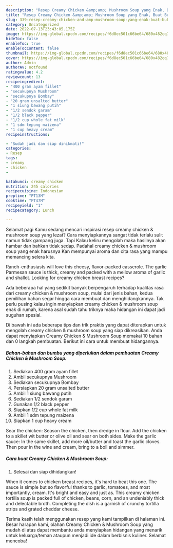 ```yaml
---
description: "Resep Creamy Chicken &amp;amp; Mushroom Soup yang Enak, Buat Buka Puasa Bisa Manjain Lidah"
title: "Resep Creamy Chicken &amp;amp; Mushroom Soup yang Enak, Buat Buka Puasa Bisa Manjain Lidah"
slug: 339-resep-creamy-chicken-and-amp-mushroom-soup-yang-enak-buat-buka-puasa-bisa-manjain-lidah
category: Uncategorized
date: 2022-07-13T23:43:05.175Z
image: https://img-global.cpcdn.com/recipes/f6d8ec501c66be64/680x482cq70/creamy-chicken-mushroom-soup-foto-resep-utama.jpg
hideToc: false
enableToc: true
enableTocContent: false
thumbnail: https://img-global.cpcdn.com/recipes/f6d8ec501c66be64/680x482cq70/creamy-chicken-mushroom-soup-foto-resep-utama.jpg
cover: https://img-global.cpcdn.com/recipes/f6d8ec501c66be64/680x482cq70/creamy-chicken-mushroom-soup-foto-resep-utama.jpg
author: Admin
authorAv: notfound
ratingvalue: 4.2
reviewcount: 13
recipeingredient:
- "400 gram ayam fillet"
- "secukupnya Mushroom"
- "secukupnya Bombay"
- "20 gram unsalted butter"
- "1 siung bawang putih"
- "1/2 sendok garam"
- "1/2 black pepper"
- "1/2 cup whole fat milk"
- "1 sdm tepung maizena"
- "1 cup heavy cream"
recipeinstructions:

- "Sudah jadi dan siap dinikmati!"
categories:
- Resep
tags:
- creamy
- chicken
- 

katakunci: creamy chicken  
nutrition: 245 calories
recipecuisine: Indonesian
preptime: "PT13M"
cooktime: "PT47M"
recipeyield: "1"
recipecategory: Lunch

---
```



Selamat pagi Kamu sedang mencari inspirasi resep creamy chicken &amp; mushroom soup yang lezat? Cara menyiapkannya sangat tidak terlalu sulit namun tidak gampang juga. Tapi Kalau keliru mengolah maka hasilnya akan hambar dan bahkan tidak sedap. Padahal creamy chicken &amp; mushroom soup yang enak harusnya Kan mempunyai aroma dan cita rasa yang mampu memancing selera kita.


Ranch-enthusiasts will love this cheesy, flavor-packed casserole. The garlic Parmesan sauce is thick, creamy and packed with a mellow aroma of garlic and shallot. Looking for creamy chicken breast recipes?

Ada beberapa hal yang sedikit banyak berpengaruh terhadap kualitas rasa dari creamy chicken &amp; mushroom soup, mulai dari jenis bahan, kedua pemilihan bahan segar hingga cara membuat dan menghidangkannya. Tak perlu pusing kalau ingin menyiapkan creamy chicken &amp; mushroom soup enak di rumah, karena asal sudah tahu triknya maka hidangan ini dapat jadi suguhan spesial.


Di bawah ini ada beberapa tips dan trik praktis yang dapat diterapkan untuk mengolah creamy chicken &amp; mushroom soup yang siap dikreasikan. Anda dapat menyiapkan Creamy Chicken &amp; Mushroom Soup memakai 10 bahan dan 0 langkah pembuatan. Berikut ini cara untuk membuat hidangannya.

<!--inarticleads1-->

##### Bahan-bahan dan bumbu yang diperlukan dalam pembuatan Creamy Chicken &amp; Mushroom Soup:

1. Sediakan 400 gram ayam fillet
1. Ambil secukupnya Mushroom
1. Sediakan secukupnya Bombay
1. Persiapkan 20 gram unsalted butter
1. Ambil 1 siung bawang putih
1. Sediakan 1/2 sendok garam
1. Gunakan 1/2 black pepper
1. Siapkan 1/2 cup whole fat milk
1. Ambil 1 sdm tepung maizena
1. Siapkan 1 cup heavy cream


Sear the chicken: Season the chicken, then dredge in flour. Add the chicken to a skillet wit butter or olive oil and sear on both sides. Make the garlic sauce: In the same skillet, add more oil/butter and toast the garlic cloves. Then pour in the wine and cream, bring to a boil and simmer. 

<!--inarticleads2-->

##### Cara buat Creamy Chicken &amp; Mushroom Soup:


1. Selesai dan siap dihidangkan!

When it comes to chicken breast recipes, it&#39;s hard to beat this one. The sauce is simple but so flavorful thanks to garlic, tomatoes, and most importantly, cream. It&#39;s bright and easy and just as. This creamy chicken tortilla soup is packed full of chicken, beans, corn, and an undeniably thick and delectable broth. Completing the dish is a garnish of crunchy tortilla strips and grated cheddar cheese. 

Terima kasih telah menggunakan resep yang kami tampilkan di halaman ini. Besar harapan kami, olahan Creamy Chicken &amp; Mushroom Soup yang mudah di atas dapat membantu anda menyiapkan hidangan yang menarik untuk keluarga/teman ataupun menjadi ide dalam berbisnis kuliner. Selamat mencoba!
